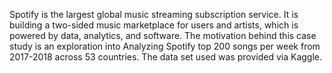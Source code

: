 Spotify is the largest global music streaming subscription service. It is building a two-sided music marketplace for users and artists, which is powered by data, analytics, and software.
The motivation behind this case study is an exploration into Analyzing Spotify top 200 songs per week from 2017-2018 across 53 countries. The data set used was provided via Kaggle.
